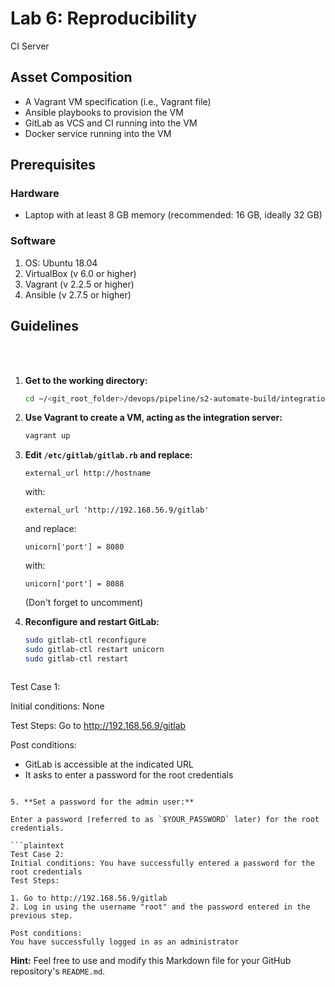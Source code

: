 # Lab 6: Reproducibility
CI Server
  
## Asset Composition
- A Vagrant VM specification (i.e., Vagrant file)
- Ansible playbooks to provision the VM
- GitLab as VCS and CI running into the VM
- Docker service running into the VM

## Prerequisites
### Hardware
- Laptop with at least 8 GB memory (recommended: 16 GB, ideally 32 GB)

### Software
1. OS: Ubuntu 18.04
2. VirtualBox (v 6.0 or higher)
3. Vagrant (v 2.2.5 or higher)
4. Ansible (v 2.7.5 or higher)

## Guidelines
<br> <br>

1. **Get to the working directory:**
   ```bash
   cd ~/<git_root_folder>/devops/pipeline/s2-automate-build/integration-server
   ```

2. **Use Vagrant to create a VM, acting as the integration server:**

   ```bash
   vagrant up
   ```

3. **Edit `/etc/gitlab/gitlab.rb` and replace:**

   ```plaintext
   external_url http://hostname
   ```

   with:

   ```plaintext
   external_url 'http://192.168.56.9/gitlab'
   ```

   and replace:

   ```plaintext
   unicorn['port'] = 8080
   ```

   with:

   ```plaintext
   unicorn['port'] = 8088
   ```

   (Don't forget to uncomment)

4. **Reconfigure and restart GitLab:**

   ```bash
   sudo gitlab-ctl reconfigure
   sudo gitlab-ctl restart unicorn
   sudo gitlab-ctl restart
   ```
   ```plaintext
  Test Case 1:
  
  Initial conditions: None
  
  Test Steps:
  Go to http://192.168.56.9/gitlab
  
  Post conditions:
  - GitLab is accessible at the indicated URL
  - It asks to enter a password for the root credentials
  
   ```

5. **Set a password for the admin user:**
   
  Enter a password (referred to as `$YOUR_PASSWORD` later) for the root credentials.

   ```plaintext
  Test Case 2:
  Initial conditions: You have successfully entered a password for the root credentials
  Test Steps:
  
  1. Go to http://192.168.56.9/gitlab
  2. Log in using the username "root" and the password entered in the previous step.
  
  Post conditions:
  You have successfully logged in as an administrator
   ```

**Hint:** Feel free to use and modify this Markdown file for your GitHub repository's `README.md`.
